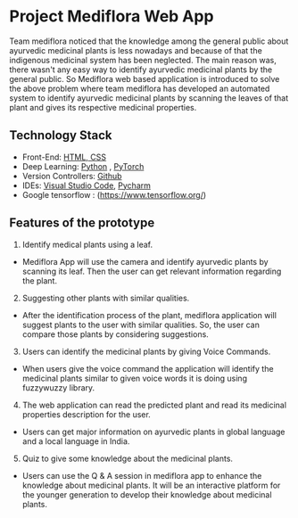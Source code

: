 # Project Mediflora Web App 

Team mediflora noticed that the knowledge among the general public about ayurvedic medicinal plants is less nowadays and because of that the indigenous medicinal system has been neglected. The main reason was, there wasn't any easy way to identify ayurvedic medicinal plants by the general public. So Mediflora web based application is introduced to solve the above problem where team mediflora has developed an automated system to identify ayurvedic medicinal plants by scanning the leaves of that plant and gives its respective medicinal properties.



## Technology Stack

 - Front-End: [HTML, CSS](https://html.com/)
 - Deep Learning: [Python](https://www.python.org/) , [PyTorch](https://www.python.org/)
 - Version Controllers: [Github](https://github.com/)
 - IDEs: [Visual Studio Code](https://code.visualstudio.com/), [Pycharm](https://www.jetbrains.com/pycharm/)
 - Google tensorflow : (https://www.tensorflow.org/)
 
 ## Features of the prototype
 1.  Identify medical plants using a leaf.
    

-   Mediflora App will use the camera and identify ayurvedic plants by scanning its leaf. Then the user can get relevant information regarding the plant.
    

2.  Suggesting other plants with similar qualities.
    

-   After the identification process of the plant, mediflora application will suggest plants to the user with similar qualities. So, the user can compare those plants by considering suggestions.
    

3.  Users can identify the medicinal plants by giving Voice Commands.
    

-   When users give the voice command the application will identify the medicinal plants similar to given voice words it is doing using fuzzywuzzy library.
    

4.  The web application can read the predicted plant and read its medicinal properties description for the user.
    

-   Users can get major information on ayurvedic plants in global language and a local language in India.
    

5.  Quiz to give some knowledge about the medicinal plants.
    

-   Users can use the Q & A session in mediflora app to enhance the knowledge about medicinal plants. It will be an interactive platform for the younger generation to develop their knowledge about medicinal plants.









